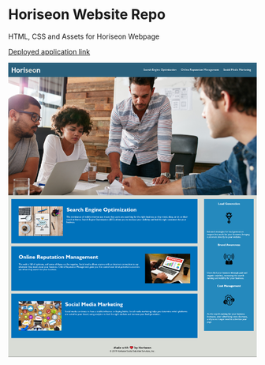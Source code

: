 # Horiseon Website Repo
HTML, CSS and Assets for Horiseon Webpage

[Deployed application link](https://kaylavangel.github.io/horiseon/)

![My deployed website on git hub pages](Screenshot.png "my website")
